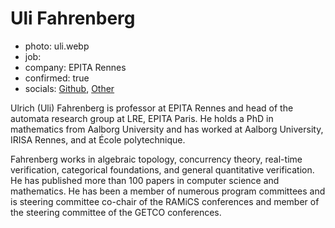 # Uli Fahrenberg

- photo: uli.webp
- job:
- company: EPITA Rennes
- confirmed: true
- socials: [Github](https://github.com/ulifahrenberg), [Other](https://ulifahrenberg.github.io)

Ulrich (Uli) Fahrenberg is professor at EPITA Rennes and head of the automata research group at LRE, EPITA Paris. He holds a PhD in mathematics from Aalborg University and has worked at Aalborg University, IRISA Rennes, and at École polytechnique.

Fahrenberg works in algebraic topology, concurrency theory, real-time verification, categorical foundations, and general quantitative verification. He has published more than 100 papers in computer science and mathematics. He has been a member of numerous program committees and is steering committee co-chair of the RAMiCS conferences and member of the steering committee of the GETCO conferences.
